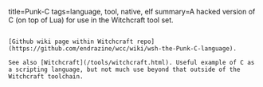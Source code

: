 title=Punk-C
tags=language, tool, native, elf
summary=A hacked version of C (on top of Lua) for use in the Witchcraft tool set.
~~~~~~

[Github wiki page within Witchcraft repo](https://github.com/endrazine/wcc/wiki/wsh-the-Punk-C-language).

See also [Witchcraft](/tools/witchcraft.html). Useful example of C as a scripting language, but not much use beyond that outside of the Witchcraft toolchain.
